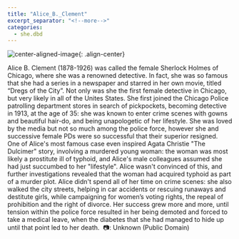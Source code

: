```yaml
---
title: "Alice_B._Clement"
excerpt_separator: "<!--more-->"
categories:
  - she.dbd
---
```



![center-aligned-image](https://cdn.pixabay.com/photo/2020/10/26/16/56/man-5687861_1280.png){: .align-center}


Alice B. Clement (1878-1926) was called the female Sherlock Holmes of Chicago, where she was a renowned detective. In fact, she was so famous that she had a series in a newspaper and starred in her own movie, titled “Dregs of the City”. Not only was she the first female detective in Chicago, but very likely in all of the Unites States. She first joined the Chicago Police patrolling department stores in search of pickpockets, becoming detective in 1913, at the age of 35: she was known to enter crime scenes with gowns and beautiful hair-do, and being unapologetic of her lifestyle. She was loved by the media but not so much among the police force, however she and successive female PDs were so successful that their superior resigned. ⁠
One of Alice's most famous case even inspired Agata Christie "The Dulcimer" story, involving a murdered young woman: the woman was most likely a prostitute ill of typhoid, and Alice's male colleagues assumed she had just succumbed to her "lifestyle". Alice wasn't convinced of this, and further investigations revealed that the woman had acquired typhoid as part of a murder plot.⁠
Alice didn't spend all of her time on crime scenes: she also walked the city streets, helping in car accidents or rescuing runaways and destitute girls, while campaigning for women’s voting rights, the repeal of prohibition and the right of divorce.⁠
Her success grew more and more, until tension within the police force resulted in her being demoted and forced to take a medical leave, when the diabetes that she had managed to hide up until that point led to her death.⁠
⁠
📷: Unknown (Public Domain)⁠
